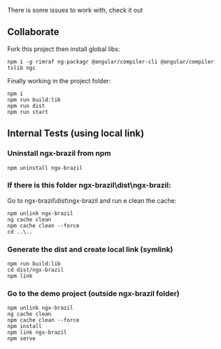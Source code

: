 There is some issues to work with, check it out

## Collaborate

Fork this project then install global libs:
```
npm i -g rimraf ng-packagr @angular/compiler-cli @angular/compiler tslib ngc
```

Finally working in the project folder:

```
npm i
npm run build:lib
npm run dist
npm run start
```

## Internal Tests (using local link)

### Uninstall ngx-brazil from npm
```
npm uninstall ngx-brazil
```

### If there is this folder ngx-brazil\dist\ngx-brazil:
Go to ngx-brazil\dist\ngx-brazil and run e clean the cache:
```
npm unlink ngx-brazil
ng cache clean
npm cache clean --force
cd ..\..
```

### Generate the dist and create local link (symlink)
```
npm run build:lib
cd dist/ngx-brazil
npm link
```

### Go to the demo project (outside ngx-brazil folder)
```
npm unlink ngx-brazil
ng cache clean
npm cache clean --force
npm install
npm link ngx-brazil
npm serve

```